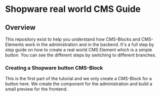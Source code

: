 # Shopware real world CMS Guide

## Overview

This repository exist to help you understand how CMS-Blocks and CMS-Elements work in the administration and in the backend. It's a full step by step guide on how
to create a real world CMS Element which is a simple button. You can see the different steps by switching to different branches.

### Creating a Shopware button CMS-Block

This is the first part of the tutorial and we only create a CMS-Block for a button here. We create the component for the administration and build
a small preview for the frontend.
